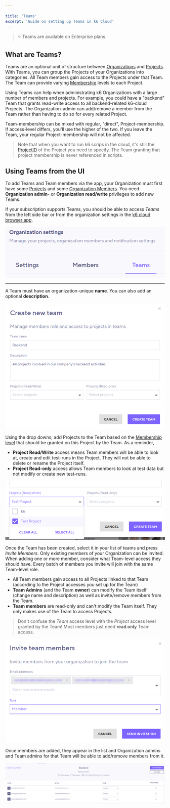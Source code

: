 ```yaml
---

title: 'Teams'
excerpt: 'Guide on setting up Teams in k6 Cloud'
---
```


> ⭐️ Teams are available on Enterprise plans.

## What are Teams?

Teams are an optional unit of structure between [Organizations](/cloud/project-and-team-management/organizations) and [Projects](/cloud/project-and-team-management/projects). With Teams, you can group the Projects of your Organizations into categories. All Team members gain access to the Projects under that Team. The Team can provide varying [Membership](/cloud/project-and-team-management/members) levels to each Project.

Using Teams can help when administrating k6 Organizations with a large number of members and projects. For example, you could have a "backend" Team that grants read-write access to all backend-related k6-cloud Projects. The Organization-admin can add/remove a member from the Team rather than having to do so for every related Project. 

Team-membership can be mixed with regular, "direct", Project-membership. If access-level differs, you'll use the higher of the two. If you leave the Team, your regular Project-membership will not be affected. 

> Note that when you want to run k6 scrips in the cloud, it's still the [ProjectID](/cloud/project-and-team-management/projects#running-cli-tests-in-a-specific-project) of the Project you need to specify. The Team granting that project membership is never referenced in scripts.

## Using Teams from the UI

To add Teams and Team members via the app, your Organization must first have some [Projects](/cloud/project-and-team-management/projects) and some [Organization Members](/cloud/project-and-team-management). You need **Organization admin**- or **Organization read/write** privileges to add new Teams. 

If your subscription supports Teams, you should be able to access _Teams_ from the left side bar or from the organization settings in the [k6 cloud browser app](https://app.k6.io).


![Team menu](images/05-Teams/teams1.png)

---

A Team must have an organization-unique **name**. You can also add an optional **description**. 

![Creating a new Team](images/05-Teams/teams2.png)


Using the drop downs, add Projects to the Team based on the [Membership level](/cloud/project-and-team-management/members) that should be granted on this Project by the Team. As a reminder, 
- **Project Read/Write** access means Team members will be able to look at, create and edit test-runs in the Project. They will not be able to delete or rename the Project itself.
- **Project Read-only** access allows Team members to look at test data but not modify or create new test-runs.

![The Project membership dropdown](images/05-Teams/teams3.png)


Once the Team has been created, select it in your list of teams and press _Invite Members_. Only existing members of your Organization can be invited. When adding one or more member, consider what Team-level access they should have. Every batch of members you invite will join with the same Team-level role.

- All Team members gain access to all Projects linked to that Team (according to the Project accesses you set up for the Team)
- **Team Admins** (and the Team **owner**) can modify the Team itself (change name and description) as well as invite/remove members from the Team. 
- **Team members** are read-only and can't modify the Team itself. They only makes use of the Team to access Projects.

> Don't confuse the _Team_ access level with the _Project_ access level granted by the Team!
 Most members just need **read only** Team access.

![Inviting new Team members](images/05-Teams/teams4.png)


Once members are added, they appear in the list and Organization admins and Team admins for that Team will be able to add/remove members from it.

![Managing Team members in Team member listing](images/05-Teams/teams5.png)
